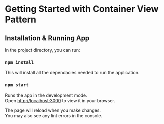 # Getting Started with Container View Pattern

## Installation & Running App

In the project directory, you can run:

### `npm install`

This will install all the dependacies needed to run the application.

### `npm start`

Runs the app in the development mode.\
Open [http://localhost:3000](http://localhost:3000) to view it in your browser.

The page will reload when you make changes.\
You may also see any lint errors in the console.
